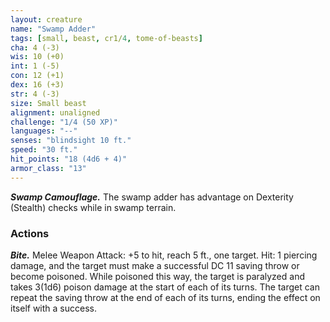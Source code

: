 ```yaml
---
layout: creature
name: "Swamp Adder"
tags: [small, beast, cr1/4, tome-of-beasts]
cha: 4 (-3)
wis: 10 (+0)
int: 1 (-5)
con: 12 (+1)
dex: 16 (+3)
str: 4 (-3)
size: Small beast
alignment: unaligned
challenge: "1/4 (50 XP)"
languages: "--"
senses: "blindsight 10 ft."
speed: "30 ft."
hit_points: "18 (4d6 + 4)"
armor_class: "13"
---
```


***Swamp Camouflage.*** The swamp adder has advantage on Dexterity (Stealth) checks while in swamp terrain.

### Actions

***Bite.*** Melee Weapon Attack: +5 to hit, reach 5 ft., one target. Hit: 1 piercing damage, and the target must make a successful DC 11 saving throw or become poisoned. While poisoned this way, the target is paralyzed and takes 3(1d6) poison damage at the start of each of its turns. The target can repeat the saving throw at the end of each of its turns, ending the effect on itself with a success.

